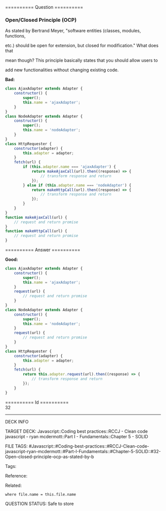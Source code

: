 ========== Question ==========  

### Open/Closed Principle (OCP)

As stated by Bertrand Meyer, "software entities (classes, modules, functions,

etc.) should be open for extension, but closed for modification." What does that

mean though? This principle basically states that you should allow users to

add new functionalities without changing existing code.

**Bad:**

```javascript
class AjaxAdapter extends Adapter {
    constructor() {
        super();
        this.name = 'ajaxAdapter';
    }
}
class NodeAdapter extends Adapter {
    constructor() {
        super();
        this.name = 'nodeAdapter';
    }
}
class HttpRequester {
    constructor(adapter) {
        this.adapter = adapter;
    }
    fetch(url) {
        if (this.adapter.name === 'ajaxAdapter') {
            return makeAjaxCall(url).then((response) => {
                // transform response and return
            });
        } else if (this.adapter.name === 'nodeAdapter') {
            return makeHttpCall(url).then((response) => {
                // transform response and return
            });
        }
    }
}
function makeAjaxCall(url) {
    // request and return promise
}
function makeHttpCall(url) {
    // request and return promise
}
```  

========== Answer ==========  

**Good:**

```javascript
class AjaxAdapter extends Adapter {
    constructor() {
        super();
        this.name = 'ajaxAdapter';
    }
    request(url) {
        // request and return promise
    }
}
class NodeAdapter extends Adapter {
    constructor() {
        super();
        this.name = 'nodeAdapter';
    }
    request(url) {
        // request and return promise
    }
}
class HttpRequester {
    constructor(adapter) {
        this.adapter = adapter;
    }
    fetch(url) {
        return this.adapter.request(url).then((response) => {
            // transform response and return
        });
    }
}
```

========== Id ==========  
32

---

DECK INFO

TARGET DECK: Javascript::Coding best practices::RCCJ - Clean code javascript - ryan mcdermott::Part I - Fundamentals::Chapter 5 - SOLID

FILE TAGS: #Javascript::#Coding-best-practices::#RCCJ-Clean-code-javascript-ryan-mcdermott::#Part-I-Fundamentals::#Chapter-5-SOLID::#32-Open-closed-principle-ocp-as-stated-by-b

Tags:

Reference:

Related:

```dataview
where file.name = this.file.name
```
QUESTION STATUS: Safe to store
